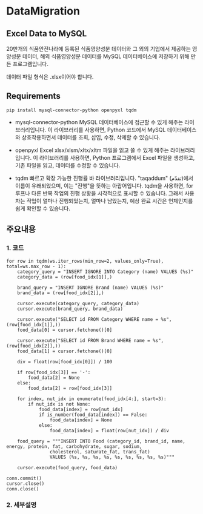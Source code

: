 # DataMigration

## Excel Data to MySQL
20만개의 식품안전나라에 등록된 식품영양성분 데이터와 그 외의 기업에서 제공하는 영양성분 데이터, 해외 식품영양성분 데이터를 MySQL 데이터베이스에 저장하기 위해 만든 프로그램입니다.

데이터 파일 형식은 .xlsx이어야 합니다.

## Requirements
```
pip install mysql-connector-python openpyxl tqdm
```
* mysql-connector-python
    MySQL 데이터베이스에 접근할 수 있게 해주는 라이브러리입니다. 이 라이브러리를 사용하면, Python 코드에서 MySQL 데이터베이스와 상호작용하면서 데이터를 조회, 삽입, 수정, 삭제할 수 있습니다.

* openpyxl
    Excel xlsx/xlsm/xltx/xltm 파일을 읽고 쓸 수 있게 해주는 라이브러리입니다. 이 라이브러리를 사용하면, Python 프로그램에서 Excel 파일을 생성하고, 기존 파일을 읽고, 데이터를 수정할 수 있습니다.

* tqdm
    빠르고 확장 가능한 진행률 바 라이브러리입니다. "taqaddum" (تقدّم)에서 이름이 유래되었으며, 이는 "진행"을 뜻하는 아랍어입니다. tqdm을 사용하면, for 루프나 다른 반복 작업의 진행 상황을 시각적으로 표시할 수 있습니다. 그래서 사용자는 작업이 얼마나 진행되었는지, 얼마나 남았는지, 예상 완료 시간은 언제인지를 쉽게 확인할 수 있습니다.

## 주요내용
### 1. 코드
```
for row in tqdm(ws.iter_rows(min_row=2, values_only=True), total=ws.max_row - 1):
    category_query = "INSERT IGNORE INTO Category (name) VALUES (%s)"
    category_data = (row[food_idx[1]],)

    brand_query = "INSERT IGNORE Brand (name) VALUES (%s)"
    brand_data = (row[food_idx[2]],)

    cursor.execute(category_query, category_data)
    cursor.execute(brand_query, brand_data)

    cursor.execute("SELECT id FROM Category WHERE name = %s", (row[food_idx[1]],))
    food_data[0] = cursor.fetchone()[0]

    cursor.execute("SELECT id FROM Brand WHERE name = %s", (row[food_idx[2]],))
    food_data[1] = cursor.fetchone()[0]

    div = float(row[food_idx[0]]) / 100

    if row[food_idx[3]] == '-':
        food_data[2] = None
    else: 
        food_data[2] = row[food_idx[3]]

    for index, nut_idx in enumerate(food_idx[4:], start=3):
        if nut_idx is not None:
            food_data[index] = row[nut_idx]
            if is_number(food_data[index]) == False:
                food_data[index] = None
            else:
                food_data[index] = float(row[nut_idx]) / div

    food_query = """INSERT INTO Food (category_id, brand_id, name, energy, protein, fat, carbohydrate, sugar, sodium, 
                cholesterol, saturate_fat, trans_fat)
                VALUES (%s, %s, %s, %s, %s, %s, %s, %s, %s)"""

    cursor.execute(food_query, food_data)

conn.commit()
cursor.close()
conn.close()
```
### 2. 세부설명
